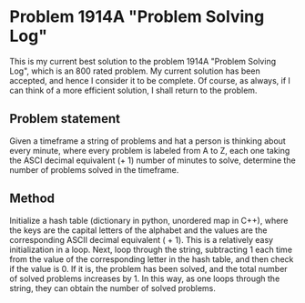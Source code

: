 # Problem 1914A "Problem Solving Log"
This is my current best solution to the problem 1914A "Problem Solving Log", which is an 800 rated problem. My current solution has been accepted, and hence I consider it to be complete. Of course, as always, if I can think of a more efficient solution, I shall return to the problem. 

## Problem statement
Given a timeframe a string of problems and hat a person is thinking about every minute, where every problem is labeled from A to Z, each one taking the ASCI decimal equivalent (+ 1) number of minutes to solve, determine the number of problems solved in the timeframe.

## Method
Initialize a hash table (dictionary in python, unordered map in C++), where the keys are the capital letters of the alphabet and the values are the corresponding ASCII decimal equivalent ( + 1). This is a relatively easy initialization in a loop. Next, loop through the string, subtracting 1 each time from the value of the corresponding letter in the hash table, and then check if the value is 0. If it is, the problem has been solved, and the total number of solved problems increases by 1. In this way, as one loops through the string, they can obtain the number of solved problems.